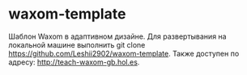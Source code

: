 # waxom-template
Шаблон Waxom в адаптивном дизайне.
Для развертывания на локальной машине выполнить git clone https://github.com/Leshii2902/waxom-template.
Также доступен по адресу: http://teach-waxom-gb.hol.es.

